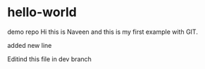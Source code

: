 # hello-world
demo repo
Hi this is Naveen and this is my first example with GIT.


added new line


Editind this file in dev branch
